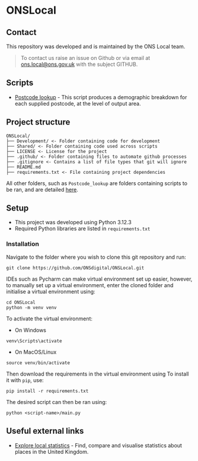 # ONSLocal

## Contact
This repository was developed and is maintained by the ONS Local team.

> To contact us raise an issue on Github or via email at [ons.local@ons.gov.uk](mailto:ons.local@ons.gov.uk) with the subject GITHUB.

## Scripts

* [Postcode lookup](Postcode_lookup/README.md) - This script produces a demographic breakdown for each supplied postcode,
at the level of output area.

## Project structure

```text
ONSLocal/
├── Development/ <- Folder containing code for development
├── Shared/ <- Folder containing code used across scripts
├── LICENSE <- License for the project
├── .github/ <- Folder containing files to automate github processes
├── .gitignore <- Contains a list of file types that git will ignore
├── README.md
├── requirements.txt <- File containing project dependencies
```

All other folders, such as `Postcode_lookup` are folders containing scripts to be ran, and are detailed 
[here](README.md#scripts).

## Setup

* This project was developed using Python 3.12.3
* Required Python libraries are listed in `requirements.txt`

### Installation

Navigate to the folder where you wish to clone this git repository and run:

```
git clone https://github.com/ONSdigital/ONSLocal.git
```

IDEs such as Pycharm can make virtual environment set up easier, however, to manually set up a virtual environment, 
enter the cloned folder and initialise a virtual environment using:

```
cd ONSLocal
python -m venv venv
```

To activate the virtual environment:

* On Windows

```
venv\Scripts\activate
```

* On MacOS/Linux

```
source venv/bin/activate
```

Then download the requirements in the virtual environment using
To install it with `pip`, use:
```
pip install -r requirements.txt
```

The desired script can then be ran using:

```
python <script-name>/main.py
```

## Useful external links

* [Explore local statistics](https://www.ons.gov.uk/explore-local-statistics/) - Find, compare and visualise statistics 
about places in the United Kingdom.
